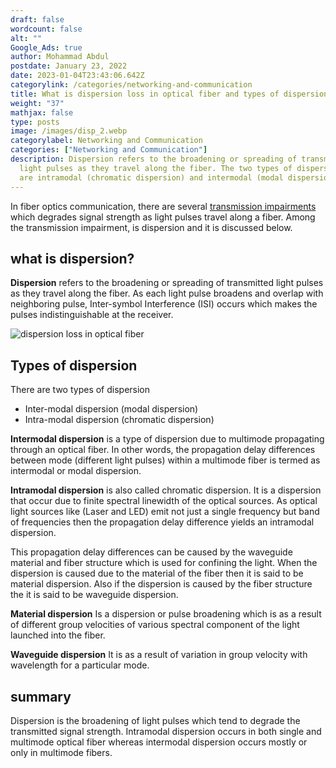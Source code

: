 ```yaml
---
draft: false
wordcount: false
alt: ""
Google_Ads: true
author: Mohammad Abdul
postdate: January 23, 2022
date: 2023-01-04T23:43:06.642Z
categorylink: /categories/networking-and-communication
title: What is dispersion loss in optical fiber and types of dispersion loss?
weight: "37"
mathjax: false
type: posts
image: /images/disp_2.webp
categorylabel: Networking and Communication
categories: ["Networking and Communication"]
description: Dispersion refers to the broadening or spreading of transmitted
  light pulses as they travel along the fiber. The two types of dispersion loss
  are intramodal (chromatic dispersion) and intermodal (modal dispersion).
---
```

In fiber optics communication, there are several [transmission impairments](/networking/what-are-the-different-causes-of-transmission-impairments/) which degrades signal strength as light pulses travel along a fiber. Among the transmission impairment, is dispersion and it is discussed below.

## what is dispersion?

**Dispersion** refers to the broadening or spreading of transmitted light pulses as they travel along the fiber. As each light pulse broadens and overlap with neighboring pulse, Inter-symbol Interference (ISI) occurs which makes the pulses indistinguishable at the receiver.

<img loading="lazy" src="/images/disp_2.webp" alt="dispersion loss in optical fiber">

## Types of dispersion

There are two types of dispersion

<ul class="ul-in-post">
<li>Inter-modal dispersion (modal dispersion)</li>
<li>Intra-modal dispersion (chromatic dispersion)</li>
</ul>

**Intermodal dispersion** is a type of dispersion due to multimode propagating through an optical fiber. In other words, the propagation delay differences between mode (different light pulses) within a multimode fiber is termed as intermodal or modal dispersion.

**Intramodal dispersion** is also called chromatic dispersion. It is a dispersion that occur due to finite spectral linewidth of the optical sources. As optical light sources like (Laser and LED) emit not just a single frequency but band of frequencies then the propagation delay difference yields an intramodal dispersion.

This propagation delay differences can be caused by the waveguide material and fiber structure which is used for confining the light.
When the dispersion is caused due to the material of the fiber then it is said to be material dispersion. Also if the dispersion is caused by the fiber structure the it is said to be waveguide dispersion.

**Material dispersion**
Is a dispersion or pulse broadening which is as a result of different group velocities of various spectral component of the light launched into the fiber.

**Waveguide dispersion**
It is as a result of variation in group velocity with wavelength for a particular mode.

## summary

Dispersion is the broadening of light pulses which tend to degrade the transmitted signal strength.
Intramodal dispersion occurs in both single and multimode optical fiber whereas intermodal dispersion occurs mostly or only in multimode fibers.